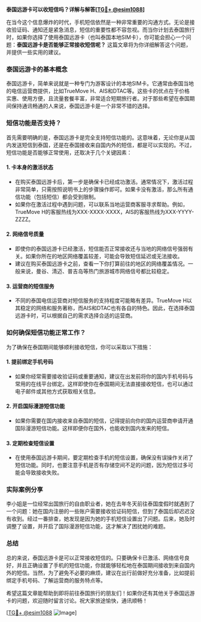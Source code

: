 **泰国远游卡可以收短信吗？详解与解答[[TG💪+ @esim1088](https://t.me/s/esim1088)]**

在当今这个信息爆炸的时代，手机短信依然是一种非常重要的沟通方式。无论是接收验证码、通知还是紧急消息，短信的重要性都不容忽视。而当你计划去泰国旅行时，如果你选择了使用泰国远游卡（也叫泰国本地SIM卡），你可能会担心一个问题：**泰国远游卡是否能够正常接收短信呢？** 这篇文章将为你详细解答这个问题，并提供一些实用的建议。

### 泰国远游卡的基本概念

泰国远游卡，简单来说就是一种专门为游客设计的本地SIM卡。它通常由泰国当地的电信运营商提供，比如TrueMove H、AIS和DTAC等。这些卡的优点在于价格实惠、使用方便，且流量套餐丰富，非常适合短期旅行者。对于那些希望在泰国期间保持通讯畅通的人来说，泰国远游卡是一个非常不错的选择。

### 短信功能是否支持？

首先需要明确的是，泰国远游卡是完全支持短信功能的。这意味着，无论你是从国内发送短信到泰国，还是在泰国接收来自国内外的短信，都是可以实现的。不过，短信功能是否能够正常使用，还取决于几个关键因素：

#### 1. **卡本身的激活状态**
   - 在购买泰国远游卡后，第一步是确保卡已经成功激活。通常情况下，激活过程非常简单，只需按照说明书上的步骤操作即可。如果卡没有激活，那么所有通信功能（包括短信）都会受到限制。
   - 如果你在激活过程中遇到问题，可以联系当地运营商客服寻求帮助。例如，TrueMove H的客服热线为XXX-XXXX-XXXX，AIS的客服热线为XXX-YYYY-ZZZZ。

#### 2. **网络信号质量**
   - 即使你的泰国远游卡已经激活，短信能否正常接收还与当地的网络信号强弱有关。如果你所在的地区网络覆盖较差，可能会导致短信延迟或无法接收。
   - 建议在购买泰国远游卡之前，查看一下你打算前往的地区的网络覆盖情况。一般来说，曼谷、清迈、普吉岛等热门旅游城市网络信号都比较稳定。

#### 3. **运营商的短信服务**
   - 不同的泰国电信运营商对短信服务的支持程度可能略有差异。TrueMove H以其稳定的网络和服务著称，而AIS和DTAC也有各自的特色。因此，在选择泰国远游卡时，可以根据自己的需求选择合适的运营商。

### 如何确保短信功能正常工作？

为了确保在泰国期间能够顺利接收短信，你可以采取以下措施：

#### 1. **提前绑定手机号码**
   - 如果你经常需要接收验证码或重要通知，建议在出发前将你的国内手机号码与常用的在线平台绑定。这样即使你在泰国期间无法直接接收短信，也可以通过电子邮件或其他方式获取相关信息。

#### 2. **开启国际漫游短信功能**
   - 如果你需要在国内接收来自泰国的短信，记得提前向你的国内运营商申请开通国际漫游短信功能。这样即便你在国外，也能收到国内发来的短信。

#### 3. **定期检查短信设置**
   - 在使用泰国远游卡期间，要定期检查手机的短信设置，确保没有误操作关闭了短信功能。同时，也要注意手机是否有存储空间不足的问题，因为短信过多可能会导致接收失败。

### 实际案例分享

李小姐是一位经常出国旅行的自由职业者，她在去年冬天前往泰国度假时就遇到了一个问题：她在国内注册的一些账户需要接收验证码短信，但到了泰国后却迟迟没有收到。经过一番排查，她发现是因为她的手机短信设置出了问题。后来，她及时调整了设置，并开启了国际漫游短信功能，这才解决了困扰她的难题。

### 总结

总的来说，泰国远游卡是可以正常接收短信的。只要确保卡已激活、网络信号良好，并且正确设置了手机的短信功能，你就能够轻松地在泰国期间接收到来自国内外的短信。当然，为了避免不必要的麻烦，建议在出行前做好充分准备，比如提前绑定手机号码、了解运营商的服务特点等。

希望这篇文章能帮助到即将前往泰国旅行的朋友们！如果你还有其他关于泰国远游卡的问题，欢迎随时留言讨论。祝大家旅途愉快，通讯顺畅！

[[TG💪+ @esim1088](https://t.me/s/esim1088) ![Image](https://i.postimg.cc/4NQfJmqS/Snipaste-2025-05-13-00-14-12.png)]